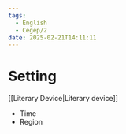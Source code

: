 ```yaml
---
tags:
  - English
  - Cegep/2
date: 2025-02-21T14:11:11
---
```


# Setting

[[Literary Device|Literary device]]

- Time
- Region
